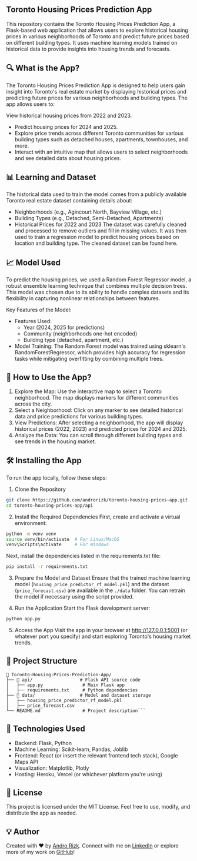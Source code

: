 ## Toronto Housing Prices Prediction App
This repository contains the Toronto Housing Prices Prediction App, a Flask-based web application that allows users to explore historical housing prices in various neighborhoods of Toronto and predict future prices based on different building types. It uses machine learning models trained on historical data to provide insights into housing trends and forecasts.

## 🔍 What is the App?
The Toronto Housing Prices Prediction App is designed to help users gain insight into Toronto's real estate market by displaying historical prices and predicting future prices for various neighborhoods and building types. The app allows users to:

View historical housing prices from 2022 and 2023.
- Predict housing prices for 2024 and 2025.
- Explore price trends across different Toronto communities for various building types such as detached houses, apartments, townhouses, and more.
- Interact with an intuitive map that allows users to select neighborhoods and see detailed data about housing prices.
## 📊 Learning and Dataset
The historical data used to train the model comes from a publicly available Toronto real estate dataset containing details about:

- Neighborhoods (e.g., Agincourt North, Bayview Village, etc.)
- Building Types (e.g., Detached, Semi-Detached, Apartments)
- Historical Prices for 2022 and 2023
The dataset was carefully cleaned and processed to remove outliers and fill in missing values. It was then used to train a regression model to predict housing prices based on location and building type. The cleaned dataset can be found here.

## 📈 Model Used
To predict the housing prices, we used a Random Forest Regressor model, a robust ensemble learning technique that combines multiple decision trees. This model was chosen due to its ability to handle complex datasets and its flexibility in capturing nonlinear relationships between features.

Key Features of the Model:
- Features Used:
  - Year (2024, 2025 for predictions)
  - Community (neighborhoods one-hot encoded)
  - Building type (detached, apartment, etc.)
- Model Training: The Random Forest model was trained using sklearn's RandomForestRegressor, which provides high accuracy for regression tasks while mitigating overfitting by combining multiple trees.
## 🚀 How to Use the App?
1. Explore the Map: Use the interactive map to select a Toronto neighborhood. The map displays markers for different communities across the city.
2. Select a Neighborhood: Click on any marker to see detailed historical data and price predictions for various building types.
3. View Predictions: After selecting a neighborhood, the app will display historical prices (2022, 2023) and predicted prices for 2024 and 2025.
4. Analyze the Data: You can scroll through different building types and see trends in the housing market.
## 🛠 Installing the App
To run the app locally, follow these steps:
1. Clone the Repository
```bash
git clone https://github.com/androrizk/toronto-housing-prices-app.git
cd toronto-housing-prices-app/api
```
2. Install the Required Dependencies
First, create and activate a virtual environment:
```bash
python -m venv venv
source venv/bin/activate  # For Linux/MacOS
venv\Scripts\activate     # For Windows
```
Next, install the dependencies listed in the requirements.txt file:
```bash
pip install -r requirements.txt
```

3. Prepare the Model and Dataset
Ensure that the trained machine learning model (`housing_price_predictor_rf_model.pkl`) and the dataset (`price_forecast.csv`) are available in the `./data` folder. You can retrain the model if necessary using the script provided.

4. Run the Application
Start the Flask development server:
```bash
python app.py
```
5. Access the App
Visit the app in your browser at http://127.0.0.1:5001 (or whatever port you specify) and start exploring Toronto's housing market trends.

## 📂 Project Structure
```
📂 Toronto-Housing-Prices-Prediction-App/
├── 📂 api/                  # Flask API source code
│   ├── app.py               # Main Flask app
│   ├── requirements.txt     # Python dependencies
├── 📂 data/                 # Model and dataset storage
│   ├── housing_price_predictor_rf_model.pkl
│   ├── price_forecast.csv
└── README.md                # Project description```
```
## 🔧 Technologies Used
- Backend: Flask, Python
- Machine Learning: Scikit-learn, Pandas, Joblib
- Frontend: React (or insert the relevant frontend tech stack), Google Maps API
- Visualization: Matplotlib, Plotly
- Hosting: Heroku, Vercel (or whichever platform you're using)

## 📝 License
This project is licensed under the MIT License. Feel free to use, modify, and distribute the app as needed.

## 💡 Author
Created with ❤️ by [Andro Rizk](https://www.androrizk.com). Connect with me on [LinkedIn](https://www.linkedin.com/in/andrewrizk3030/) or explore more of my work on [GitHub](https://github.com/AndrewidRizk)!
